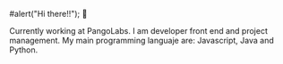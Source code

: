 #alert("Hi there!!"); 👋

Currently working at PangoLabs. I am developer front end and project management. My main programming languaje are: Javascript, Java and Python.


